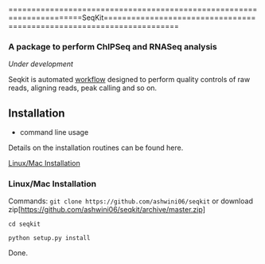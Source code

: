 ======================================================================SeqKit======================================================================

### A package to perform ChIPSeq and RNASeq analysis
*Under development*

Seqkit is automated [workflow](https://github.com/ashwini06/seqkit/blob/master/misc/SeqKit_workflow.pdf) designed to perform quality controls of raw reads, aligning reads, peak calling and  so on.

<a name="installation"/></a>
Installation
---------------
* command line usage

Details on the installation routines can be found here.

[Linux/Mac Installation](#general)

<a name="general"/></a>
### Linux/Mac Installation

Commands:
`git clone https://github.com/ashwini06/seqkit`
or download zip[https://github.com/ashwini06/seqkit/archive/master.zip]

`cd seqkit`

`python setup.py install`

Done.

